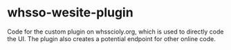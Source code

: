 # whsso-wesite-plugin
Code for the custom plugin on whsscioly.org, which is used to directly code the UI. The plugin also creates a potential endpoint for other online code.

